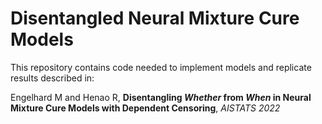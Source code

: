 # Disentangled Neural Mixture Cure Models

This repository contains code needed to implement models and replicate results described in:

Engelhard M and Henao R, **Disentangling *Whether* from *When* in Neural Mixture Cure Models with Dependent Censoring**, *AISTATS 2022*
